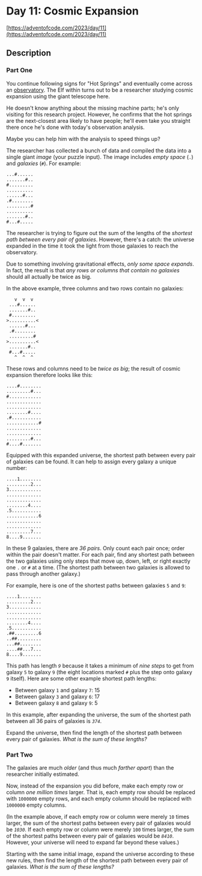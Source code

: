 # Day 11: Cosmic Expansion

[https://adventofcode.com/2023/day/11](https://adventofcode.com/2023/day/11)

## Description

### Part One

You continue following signs for "Hot Springs" and eventually come across an [observatory](https://en.wikipedia.org/wiki/Observatory). The Elf within turns out to be a researcher studying cosmic expansion using the giant telescope here.

He doesn't know anything about the missing machine parts; he's only visiting for this research project. However, he confirms that the hot springs are the next-closest area likely to have people; he'll even take you straight there once he's done with today's observation analysis.

Maybe you can help him with the analysis to speed things up?

The researcher has collected a bunch of data and compiled the data into a single giant _image_ (your puzzle input). The image includes _empty space_ (`.`) and _galaxies_ (`#`). For example:

    ...#......
    .......#..
    #.........
    ..........
    ......#...
    .#........
    .........#
    ..........
    .......#..
    #...#.....


The researcher is trying to figure out the sum of the lengths of the _shortest path between every pair of galaxies_. However, there's a catch: the universe expanded in the time it took the light from those galaxies to reach the observatory.

Due to something involving gravitational effects, _only some space expands_. In fact, the result is that _any rows or columns that contain no galaxies_ should all actually be twice as big.

In the above example, three columns and two rows contain no galaxies:

       v  v  v
     ...#......
     .......#..
     #.........
    >..........<
     ......#...
     .#........
     .........#
    >..........<
     .......#..
     #...#.....
       ^  ^  ^


These rows and columns need to be _twice as big_; the result of cosmic expansion therefore looks like this:

    ....#........
    .........#...
    #............
    .............
    .............
    ........#....
    .#...........
    ............#
    .............
    .............
    .........#...
    #....#.......


Equipped with this expanded universe, the shortest path between every pair of galaxies can be found. It can help to assign every galaxy a unique number:

    ....1........
    .........2...
    3............
    .............
    .............
    ........4....
    .5...........
    ............6
    .............
    .............
    .........7...
    8....9.......


In these 9 galaxies, there are _36 pairs_. Only count each pair once; order within the pair doesn't matter. For each pair, find any shortest path between the two galaxies using only steps that move up, down, left, or right exactly one `.` or `#` at a time. (The shortest path between two galaxies is allowed to pass through another galaxy.)

For example, here is one of the shortest paths between galaxies `5` and `9`:

    ....1........
    .........2...
    3............
    .............
    .............
    ........4....
    .5...........
    .##.........6
    ..##.........
    ...##........
    ....##...7...
    8....9.......


This path has length _`9`_ because it takes a minimum of _nine steps_ to get from galaxy `5` to galaxy `9` (the eight locations marked `#` plus the step onto galaxy `9` itself). Here are some other example shortest path lengths:

*   Between galaxy `1` and galaxy `7`: 15
*   Between galaxy `3` and galaxy `6`: 17
*   Between galaxy `8` and galaxy `9`: 5

In this example, after expanding the universe, the sum of the shortest path between all 36 pairs of galaxies is _`374`_.

Expand the universe, then find the length of the shortest path between every pair of galaxies. _What is the sum of these lengths?_

### Part Two

The galaxies are much _older_ (and thus much _farther apart_) than the researcher initially estimated.

Now, instead of the expansion you did before, make each empty row or column _<span title="And you have to have your pinky near your mouth when you do it.">one million</span> times_ larger. That is, each empty row should be replaced with `1000000` empty rows, and each empty column should be replaced with `1000000` empty columns.

(In the example above, if each empty row or column were merely `10` times larger, the sum of the shortest paths between every pair of galaxies would be _`1030`_. If each empty row or column were merely `100` times larger, the sum of the shortest paths between every pair of galaxies would be _`8410`_. However, your universe will need to expand far beyond these values.)

Starting with the same initial image, expand the universe according to these new rules, then find the length of the shortest path between every pair of galaxies. _What is the sum of these lengths?_